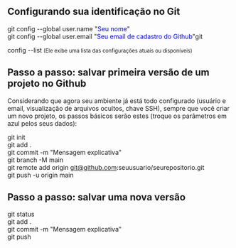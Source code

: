 ## Configurando sua identificação no Git

git config --global user.name "<span style="color:blue">Seu nome</span>"  
git config --global user.email "<span style="color:blue">Seu email de cadastro do Github</span>"git  
  
config --list  <small>(Ele exibe uma lista das configurações atuais ou disponíveis)</small>
  
##  Passo a passo: salvar primeira versão de um projeto no Github
  
  Considerando que agora seu ambiente já está todo configurado (usuário e email, visualização de
arquivos ocultos, chave SSH), sempre que você criar um novo projeto, os passos básicos serão
estes (troque os parâmetros em azul pelos seus dados):  
  
git init  
git add .  
git commit -m "Mensagem explicativa"  
git branch -M main  
git remote add origin git@github.com:seuusuario/seurepositorio.git  
git push -u origin main  

  
## Passo a passo: salvar uma nova versão
git status  
git add .  
git commit -m "Mensagem explicativa"  
git push  

